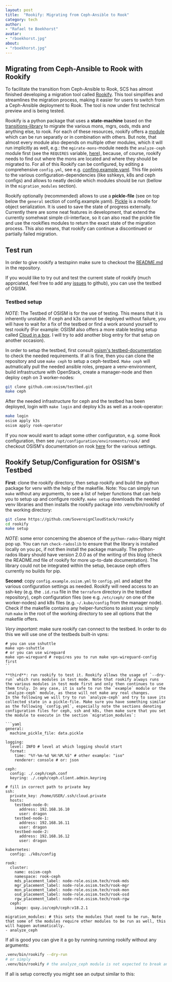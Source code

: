 ```yaml
---
layout: post
title:  "Rookify: Migrating from Ceph-Ansible to Rook"
category: tech
author:
- "Rafael te Boekhorst"
avatar:
- "rboekhorst.jpg"
about:
- "rboekhorst.jpg"
---
```


## Migrating from Ceph-Ansible to Rook with Rookify

To facilitate the transition from Ceph-Ansible to Rook, SCS has almost finished developing a migration tool called [Rookify](https://github.com/SovereignCloudStack/rookify). This tool simplifies and streamlines the migration process, making it easier for users to switch from a Ceph-Ansible deployment to Rook. The tool is now under first technical preview and is being tested.

Rookify is a python package that uses a **state-machine** based on the [transitions-library](https://github.com/pytransitions/transitions) to migrate the various mons, mgrs, osds, mds and anything else, to rook. For each of these resources, rookify offers a [module](https://github.com/SovereignCloudStack/rookify/tree/main/src/rookify/modules) which can be run separatly or in combination with others. But note, that almost every module also depends on multiple other modules, which it will run implicitly as well, e.g.: the `mgirate-mons`-module needs the `analyze-ceph` module first (see the `REQUIRES` variable, [here](https://github.com/SovereignCloudStack/rookify/blob/main/src/rookify/modules/migrate_monitors/main.py)), because, of course, rookify needs to find out where the mons are located and where they should be migrated to.
For all of this Rookify can be configured, by editing a comprehensive `config.yml`, see e.g. [confing.example.yaml](https://github.com/SovereignCloudStack/rookify/blob/main/config.example.yaml). This file points to the various configuration-dependencies (like sshkeys, k8s and ceph configs) and allows to neatly decide which modules should be run (bellow in the `migration_modules` section). 

Rookify optionally (recommended) allows to use a **pickle-file** (see on top below the `general` section of config.example.yaml). [Pickle](https://docs.python.org/3/library/pickle.html) is a modle for object serialization. It is used to save the state of progress externally. Currently there are some neat features in development, that extend the currently somehwat simple cli-interface, so it can also read the pickle file and use the rookifies modules to return the exact state of the migration process. This also means, that rookify can continue a discontinued or partially failed migration.

## Test run

In order to give rookify a testspinn make sure to checkout the [README.md](https://github.com/SovereignCloudStack/rookify/blob/main/README.md) in the repository.

If you would like to try out and test the current state of rookify (much apprciated, feel free to add any [issues](https://github.com/SovereignCloudStack/rookify/issues) to github), you can use the testbed of OSISM. 

### Testbed setup

_NOTE_: The Testbed of OSISM is for the use of testing. This means that it is inherently unstable. If ceph and k3s cannot be deployed without failure, you will have to wait for a fix of the testbed or find a work around yourself to test rookify (For example: OSISM also offers a more stable testing setup called  [Cloud in a box](https://osism.tech/docs/guides/other-guides/cloud-in-a-box/). I will try to add another blog entry for that setup on another occasion).

In order to setup the testbed, first consult [osism's testbed-documentation](https://osism.tech/docs/guides/other-guides/testbed) to check the needed requirements. If all is fine, then you can clone the repository and use `make ceph` to setup a ceph-testbed. `Make ceph` will autmatically pull the needed ansible roles, prepare a venv-environment, build infrastructure with OpenStack, create a manager-node and then deploy ceph on 3 worker-nodes:

```bash
git clone github.com:osism/testbed.git
make ceph
```

After the needed infrastructure for ceph and the testbed has been deployed, login with `make login` and deploy k3s as well as a rook-operator:

```bash
make login 
osism apply k3s
osism apply rook-operator
```

If you now would want to adapt some other configuraton, e.g. some Rook configuration, then see `/opt/configuration/environments/rook/` and checkout OSISM's documentation on rook [here](https://osism.tech/docs/guides/configuration-guide/rook) for the various settings.

## Rookify Setup/Configuration for OSISM's Testbed

**First**: clone the rookify directory, then setup rookify and build the python package for venv with the help of the makefile. Note: You can simply run `make` without any arguments, to see a list of helper functions that can help you to setup up and configure rookify.
`make setup` downloads the needed venv libraries and then installs the rookify package into .venv/bin/rookify of the working directory:

```bash
git clone https://github.com/SovereignCloudStack/rookify
cd rookify
make setup
```

_NOTE_: some error concerning the absence of the `python-rados`-libary might pop up. You can run `check-radoslib` to ensure that the library is installed locally on you pc, if not then install the package manually. The python-rados libary should have version 2.0.0 as of the writing of this blog (check the README.md file of rookify for more up-to-date documentation). The library could not be integrated within the setup, because ceph offers currently no builds for pip.

**Second**: copy `config.example.osism.yml` to `config.yml` and adapt the various configuration settings as needed. Rookify will need access to an ssh-key (e.g. the `.id.rsa` file in the `terraform` directory in the testbed repository), ceph configuration files (see e.g. `/etc/ceph/` on one of the worker-nodes) and k8s files (e.g. `~/.kube/config` from the manager node). Check if the makefile contains any helper-functions to asisst you: simply run `make` in the root of the working directory to see all options that the makefile offers. 

_Very important_: make sure rookify can connect to the testbed. In order to do this we will use one of the testbeds built-in vpns:

```
# you can use sshuttle
make vpn-sshuttle
# or you can use wireguard
make vpn-wireguard # requires you to run make vpn-wireguard-config first
``

**third**: run rookify to test it. Rookify allows the usage of `--dry-run` which runs modules in test mode. Note that rookify always runs the various modules in test mode first and only then continues to use them truly. In any case, it is safe to run the `example` module or the `analyze-ceph` module, as these will not make any real changes.
In the following we will try to run `analyze-ceph` and try to save its collected state in a pickle-file. Make sure you have something similar as the following `config.yml`, especially note the sections denoting configuration files for ceph, ssh and k8s, then make sure that you set the module to execute in the section `migration_modules`:

```yaml
general:
  machine_pickle_file: data.pickle

logging:
  level: INFO # level at which logging should start
  format:
    time: "%Y-%m-%d %H:%M.%S" # other example: "iso"
    renderer: console # or: json

ceph:
  config: ./.ceph/ceph.conf
  keyring: ./.ceph/ceph.client.admin.keyring

# fill in correct path to private key
ssh:
  private_key: /home/USER/.ssh/cloud.private
  hosts:
    testbed-node-0:
      address: 192.168.16.10
      user: dragon
    testbed-node-1:
      address: 192.168.16.11
      user: dragon
    testbed-node-2:
      address: 192.168.16.12
      user: dragon

kubernetes:
  config: ./k8s/config

rook:
  cluster:
    name: osism-ceph
    namespace: rook-ceph
    mds_placement_label: node-role.osism.tech/rook-mds
    mgr_placement_label: node-role.osism.tech/rook-mgr
    mon_placement_label: node-role.osism.tech/rook-mon
    osd_placement_label: node-role.osism.tech/rook-osd
    rgw_placement_label: node-role.osism.tech/rook-rgw
  ceph:
    image: quay.io/ceph/ceph:v18.2.1

migration_modules: # this sets the modules that need to be run. Note that some of the modules require other modules to be run as well, this will happen automatically.
- analyze_ceph
```

If all is good you can give it a go by running running rookify without any arguments:

```bash
.venv/bin/rookify --dry-run
# or simply
.venv/bin/rookify # the analyze_ceph module is not expected to break anything
```

If all is setup correctly you might see an output similar to this:

```bash

```




